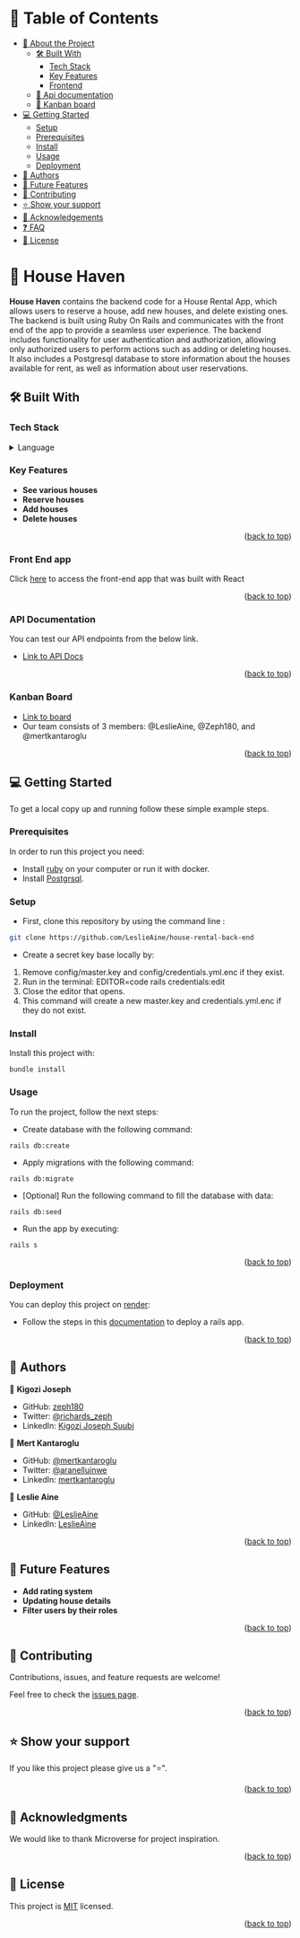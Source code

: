 <a name="readme-top"></a>

<!-- TABLE OF CONTENTS -->

# 📗 Table of Contents

- [📖 About the Project](#about-project)
  - [🛠 Built With](#built-with)
    - [Tech Stack](#tech-stack)
    - [Key Features](#key-features)
    - [Frontend](#frontend)
  - [🚀 Api documentation](#api-documentation)
  - [🚀 Kanban board](#kanban)
- [💻 Getting Started](#getting-started)
  - [Setup](#setup)
  - [Prerequisites](#prerequisites)
  - [Install](#install)
  - [Usage](#usage)
  - [Deployment](#deployment)
- [👥 Authors](#authors)
- [🔭 Future Features](#future-features)
- [🤝 Contributing](#contributing)
- [⭐️ Show your support](#support)
- [🙏 Acknowledgements](#acknowledgements)
- [❓ FAQ](#faq)
- [📝 License](#license)

<!-- PROJECT DESCRIPTION -->

# 📖 House Haven <a name="about-project"></a>

**House Haven** contains the backend code for a House Rental App, which allows users to reserve a house, add new houses, and delete existing ones. The backend is built using Ruby On Rails and communicates with the front end of the app to provide a seamless user experience. The backend includes functionality for user authentication and authorization, allowing only authorized users to perform actions such as adding or deleting houses. It also includes a Postgresql database to store information about the houses available for rent, as well as information about user reservations.

## 🛠 Built With <a name="built-with"></a>

### Tech Stack <a name="tech-stack"></a>

<details>
  <summary>Language</summary>
  <ul>
    <li><a href="https://rubyonrails.org/">Rails</a></li>
    <li><a href="https://www.postgresql.org/">Postgresql</a></li>
  </ul>
</details>

<!-- Features -->

### Key Features <a name="key-features"></a>

- **See various houses**
- **Reserve houses**
- **Add houses**
- **Delete houses**

<p align="right">(<a href="#readme-top">back to top</a>)</p>

### Front End app <a name="frontend"></a>

Click [here](https://github.com/LeslieAine/house-rental-front-end) to access the front-end app that was built with React

<!-- ### API Documentation <a name="api-documentation"></a>

- Check [swagger documentation]() -->

<p align="right">(<a href="#readme-top">back to top</a>)</p>

### API Documentation <a name="api-documentation"></a>

You can test our API endpoints from the below link.

- [Link to API Docs](http://127.0.0.1:3000/api-docs/index.html)

<p align="right">(<a href="#readme-top">back to top</a>)</p>

### Kanban Board <a name="kanban"></a>

- [Link to board](https://github.com/users/LeslieAine/projects/3/views/)
- Our team consists of 3 members: @LeslieAine, @Zeph180, and @mertkantaroglu

<p align="right">(<a href="#readme-top">back to top</a>)</p>

<!-- GETTING STARTED -->

## 💻 Getting Started <a name="getting-started"></a>

To get a local copy up and running follow these simple example steps.

### Prerequisites <a name="prerequisites"></a>

In order to run this project you need:

- Install [ruby](https://www.ruby-lang.org/en/) on your computer or run it with docker.
- Install [Postgrsql](https://www.postgresql.org/).

### Setup <a name="setup"></a>

- First, clone this repository by using the command line :

```sh
git clone https://github.com/LeslieAine/house-rental-back-end
```

- Create a secret key base locally by:

1. Remove config/master.key and config/credentials.yml.enc if they exist.
2. Run in the terminal: EDITOR=code rails credentials:edit 
3. Close the editor that opens.
4. This command will create a new master.key and credentials.yml.enc if they do not exist.

### Install <a name="install"></a>

Install this project with:

```shell
bundle install
```

### Usage <a name="usage"></a>

To run the project, follow the next steps:

- Create database with the following command:

```shell
rails db:create
```

- Apply migrations with the following command:

```shell
rails db:migrate
```

- [Optional] Run the following command to fill the database with data:

```shell
rails db:seed
```

- Run the app by executing:

```shell
rails s 
```

<p align="right">(<a href="#readme-top">back to top</a>)</p>

### Deployment <a name="deployment"></a>

You can deploy this project on [render](https://render.com/):

- Follow the steps in this [documentation](https://render.com/docs/deploy-rails) to deploy a rails app.

<p align="right">(<a href="#readme-top">back to top</a>)</p>

<!-- AUTHORS -->

## 👥 Authors <a name="authors"></a>

👤 **Kigozi Joseph**

- GitHub: [zeph180](https://github.comzeph180)
- Twitter: [@richards_zeph](https://twitter.com/richards_zeph)
- LinkedIn: [Kigozi Joseph Suubi](https://linkedin.com/in/kigozi-joseph-suubi)

👤 **Mert Kantaroglu**

- GitHub: [@mertkantaroglu](https://github.com/mertkantaroglu/)
- Twitter: [@aranelluinwe](https://twitter.com/aranelluinwe)
- LinkedIn: [mertkantaroglu](https://www.linkedin.com/in/mert-kantaroglu/)

👤 **Leslie Aine**

- GitHub: [@LeslieAine](https://github.com/LeslieAine)
- LinkedIn: [LeslieAine](https://linkedin.com/in/LeslieAine)

<p align="right">(<a href="#readme-top">back to top</a>)</p>

<!-- FUTURE FEATURES -->

## 🔭 Future Features <a name="future-features"></a>

- **Add rating system**
- **Updating house details**
- **Filter users by their roles**

<p align="right">(<a href="#readme-top">back to top</a>)</p>

<!-- CONTRIBUTING -->

## 🤝 Contributing <a name="contributing"></a>

Contributions, issues, and feature requests are welcome!

Feel free to check the [issues page](https://github.com/LeslieAine/house-rental-back-end/issues).

<p align="right">(<a href="#readme-top">back to top</a>)</p>

<!-- SUPPORT -->

## ⭐️ Show your support <a name="support"></a>

If you like this project please give us a "⭐️".

<p align="right">(<a href="#readme-top">back to top</a>)</p>

<!-- ACKNOWLEDGEMENTS -->

## 🙏 Acknowledgments <a name="acknowledgements"></a>

We would like to thank Microverse for project inspiration.

<p align="right">(<a href="#readme-top">back to top</a>)</p>

<!-- LICENSE -->

## 📝 License <a name="license"></a>

This project is [MIT](./LICENSE) licensed.

<p align="right">(<a href="#readme-top">back to top</a>)</p>
